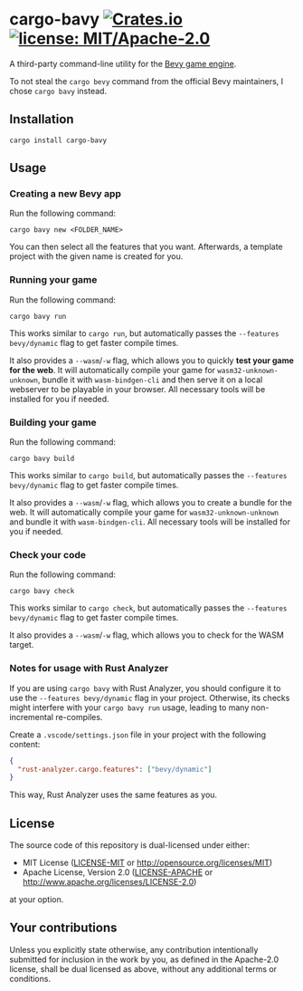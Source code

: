 # cargo-bavy [![Crates.io](https://img.shields.io/crates/v/cargo-bavy.svg)](https://crates.io/crates/cargo-bavy) [![license: MIT/Apache-2.0](https://img.shields.io/badge/license-MIT%2FApache--2.0-blue.svg)](https://github.com/TimJentzsch/cargo-bavy/#license)

A third-party command-line utility for the [Bevy game engine](https://bevyengine.org/).

To not steal the `cargo bevy` command from the official Bevy maintainers, I chose `cargo bavy` instead.

## Installation

```cli
cargo install cargo-bavy
```

## Usage

### Creating a new Bevy app

Run the following command:

```cli
cargo bavy new <FOLDER_NAME>
```

You can then select all the features that you want.
Afterwards, a template project with the given name is created for you.

### Running your game

Run the following command:

```cli
cargo bavy run
```

This works similar to `cargo run`, but automatically passes the `--features bevy/dynamic` flag to get faster compile times.

It also provides a `--wasm`/`-w` flag, which allows you to quickly **test your game for the web**.
It will automatically compile your game for `wasm32-unknown-unknown`, bundle it with `wasm-bindgen-cli` and then serve it on a local webserver to be playable in your browser.
All necessary tools will be installed for you if needed.

### Building your game

Run the following command:

```cli
cargo bavy build
```

This works similar to `cargo build`, but automatically passes the `--features bevy/dynamic` flag to get faster compile times.

It also provides a `--wasm`/`-w` flag, which allows you to create a bundle for the web.
It will automatically compile your game for `wasm32-unknown-unknown` and bundle it with `wasm-bindgen-cli`.
All necessary tools will be installed for you if needed.

### Check your code

Run the following command:

```cli
cargo bavy check
```

This works similar to `cargo check`, but automatically passes the `--features bevy/dynamic` flag to get faster compile times.

It also provides a `--wasm`/`-w` flag, which allows you to check for the WASM target.

### Notes for usage with Rust Analyzer

If you are using `cargo bavy` with Rust Analyzer, you should configure it to use the `--features bevy/dynamic` flag in your project.
Otherwise, its checks might interfere with your `cargo bavy run` usage, leading to many non-incremental re-compiles.

Create a `.vscode/settings.json` file in your project with the following content:

```json
{
  "rust-analyzer.cargo.features": ["bevy/dynamic"]
}
```

This way, Rust Analyzer uses the same features as you.

## License

The source code of this repository is dual-licensed under either:

- MIT License ([LICENSE-MIT](LICENSE-MIT) or <http://opensource.org/licenses/MIT>)
- Apache License, Version 2.0 ([LICENSE-APACHE](LICENSE-APACHE) or <http://www.apache.org/licenses/LICENSE-2.0>)

at your option.

## Your contributions

Unless you explicitly state otherwise, any contribution intentionally submitted for inclusion in the work by you, as defined in the Apache-2.0 license, shall be dual licensed as above, without any additional terms or conditions.
